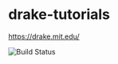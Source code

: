 # drake-tutorials

<https://drake.mit.edu/>

![Build Status](https://github.com/RobotLocomotion/drake-tutorials/workflows/bazel/badge.svg?branch=main)
